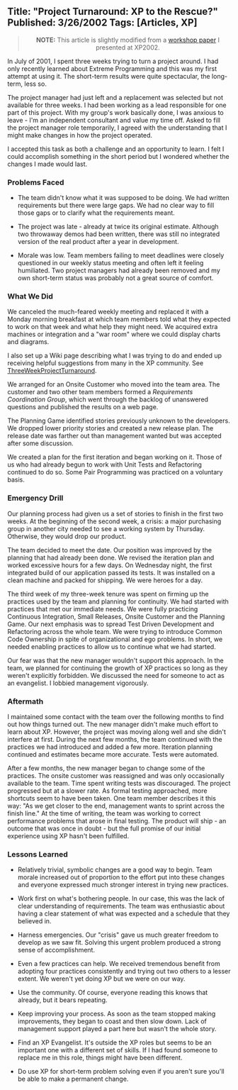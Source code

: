 Title: "Project Turnaround: XP to the Rescue?"
Published: 3/26/2002
Tags: [Articles, XP]
---
<blockquote style="text-align:center"><b>NOTE:</b> This article is slightly modified from a <a href="/drafts/xp2002paper.html">workshop paper</a> I presented at XP2002.</blockquote>

In July of 2001, I spent three weeks trying to turn a project around. I had only recently learned about Extreme Programming and this was my first attempt at using it. The short-term results were quite spectacular, the long-term, less so.

The project manager had just left and a replacement was selected but
not available for three weeks. I had been working as a lead responsible 
for one part of this project. With my group's work basically done, I was
anxious to leave - I'm an independent consultant and value my time off.
Asked to fill the project manager role temporarily, I agreed with the
understanding that I might make changes in how the project operated.

I accepted this task as both a challenge and an opportunity
to learn. I felt I could accomplish something in the short period
but I wondered whether the changes I made would last.
  
### Problems Faced

* The team didn't know what it was supposed to be doing. We had written
  requirements but there were large gaps. We had no clear way
  to fill those gaps or to clarify what the requirements meant.

* The project was late - already at twice its original estimate.
  Although two throwaway demos had been written, there was still
  no integrated version of the real product after a year in development. 

* Morale was low. Team members failing to meet deadlines were closely 
  questioned in our weekly status meeting and often left it feeling
  humiliated. Two project managers had already been removed and my own 
  short-term status was probably not a great source of comfort.
  
### What We Did

We canceled the much-feared weekly meeting and replaced it with a Monday
morning breakfast at which team members told what they expected to work
on that week and what help they might need. We acquired extra machines
or integration and a "war room" where we could display charts and 
diagrams.

I also set up a Wiki page describing what I was trying to do and ended up
receiving helpful suggestions from many in the XP community. See
<a href="http://c2.com/cgi-bin/wiki?ThreeWeekProjectTurnaround">ThreeWeekProjectTurnaround</a>.

We arranged for an Onsite Customer who moved into the team area.
The customer and two other team members formed a 
_Requirements Coordination Group_, which went through the backlog
of unanswered questions and published the results on a web page.

The Planning Game identified stories previously unknown to the developers.
We dropped lower priority stories and created a new release plan. The
release date was farther out than management wanted but was
accepted after some discussion.

We created a plan for the first iteration and began working on it. Those
of us who had already begun to work with Unit Tests and Refactoring
continued to do so. Some Pair Programming was practiced on a voluntary basis.
	  
### Emergency Drill

Our planning process had given us a set of stories to finish in the
first two weeks. At the beginning of the second week, a crisis:
a major purchasing group in another city needed to see a working system
by Thursday. Otherwise, they would drop our product.

The team decided to meet the date. Our position was improved by the 
planning that had already been done. We revised the iteration plan and
worked excessive hours for a few days. On Wednesday night, the first 
integrated build of our application passed its tests. It was installed
on a clean machine and packed for shipping. We were heroes for a day.
	  
The third week of my three-week tenure was spent on firming up the
practices used by the team and planning for continuity.
We had started with practices that met our immediate
needs. We were fully practicing Continuous Integration, Small Releases,
Onsite Customer and the Planning Game. Our next emphasis was to spread
Test Driven Development and Refactoring across the whole team. We were
trying to introduce Common Code Ownership in spite of organizational
and ego problems. In short, we needed enabling practices to allow us
to continue what we had started.

Our fear was that the new manager wouldn't support this approach.
In the team, we planned for continuing the growth of XP practices so
long as they weren't explicitly forbidden. We discussed the need for
someone to act as an evangelist. I lobbied management vigorously.
	
### Aftermath

I maintained some contact with the team over the following months to
find out how things turned out. The new manager didn't make much effort
to learn about XP. However, the project was moving along well and she
didn't interfere at first. During the next few months, the team
continued with the practices we had introduced and added a few more.
Iteration planning continued and estimates became more accurate.
Tests were automated.

After a few months, the new manager began to change some of the practices.
The onsite customer was reassigned and was only occasionally available
to the team. Time spent writing tests was discouraged. The project 
progressed but at a slower rate. As formal testing approached, more 
shortcuts seem to have been taken. One team member describes it this way:
"As we get closer to the end, management wants to sprint across the finish line."
At the time of writing, the team was working to correct performance 
problems that arose in final testing. The product will ship - an outcome
that was once in doubt - but the full promise of our initial experience
using XP hasn't been fulfilled.
	
### Lessons Learned

* Relatively trivial, symbolic changes are a good way to begin.
  Team morale increased out of proportion to the effort put into
  these changes and everyone expressed much stronger interest
  in trying new practices.
	
* Work first on what's bothering people. In our case, this was the
  lack of clear understanding of requirements. The team was enthusiastic
  about having a clear statement of what was expected and a schedule 
  that they believed in. 
	
* Harness emergencies. Our "crisis" gave us much greater
  freedom to develop as we saw fit. Solving this urgent problem 
  produced a strong sense of accomplishment.

* Even a few practices can help. We received tremendous benefit from
  adopting four practices consistently and trying out two others to
  a lesser extent. We weren't yet doing XP but we were on our way.

* Use the community. Of course, everyone reading this knows that
  already, but it bears repeating.

* Keep improving your process. As soon as the team stopped making
  improvements, they began to coast and then slow down. Lack of
  management support played a part here but wasn't the whole story.

* Find an XP Evangelist. It's outside the XP roles but seems to
  be an important one with a different set of skills. If I had
  found someone to replace me in this role, things might have been different.

* Do use XP for short-term problem solving even if you aren't sure
  you'll be able to make a permanent change.
